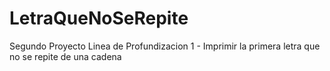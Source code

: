 # LetraQueNoSeRepite
Segundo Proyecto Linea de Profundizacion 1 - Imprimir la primera letra que no se repite de una cadena
